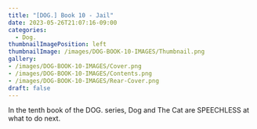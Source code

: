```yaml
---
title: "[DOG.] Book 10 - Jail"
date: 2023-05-26T21:07:16-09:00
categories:
  - Dog.
thumbnailImagePosition: left
thumbnailImage: /images/DOG-BOOK-10-IMAGES/Thumbnail.png
gallery: 
- /images/DOG-BOOK-10-IMAGES/Cover.png
- /images/DOG-BOOK-10-IMAGES/Contents.png
- /images/DOG-BOOK-10-IMAGES/Rear-Cover.png
draft: false
---
```

In the tenth book of the DOG. series, Dog and The Cat are SPEECHLESS at what to do next.
